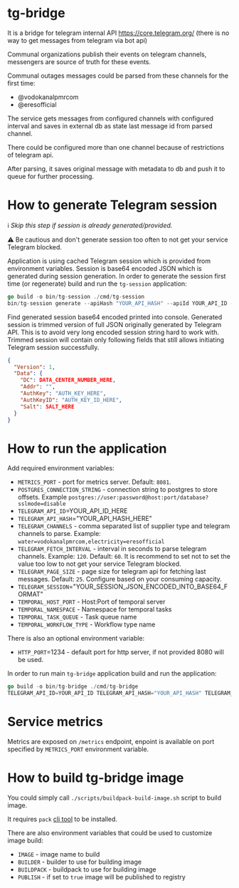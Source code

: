 # tg-bridge

It is a bridge for telegram internal API https://core.telegram.org/ (there is no way to get messages from telegram via bot api)

Communal organizations publish their events on telegram channels, messengers are source of truth for these events.

Communal outages messages could be parsed from these channels for the first time:

* @vodokanalpmrcom
* @eresofficial

The service gets messages from configured channels with configured interval and saves in external db as state last message id from parsed channel.

There could be configured more than one channel because of restrictions of telegram api.

After parsing, it saves original message with metadata to db and push it to queue for further processing.


# How to generate Telegram session

ℹ️ _Skip this step if session is already generated/provided._

⚠️ Be cautious and don't generate session too often to not get your service Telegram blocked.

Application is using cached Telegram session which is provided from environment variables.
Session is base64 encoded JSON which is generated during session generation.
In order to generate the session first time (or regenerate) build and run the `tg-session` application:
```go
go build -o bin/tg-session ./cmd/tg-session
bin/tg-session generate --apiHash "YOUR_API_HASH" --apiId YOUR_API_ID --phone "+YOUR_PHONE"
```

Find generated session base64 encoded printed into console.
Generated session is trimmed version of full JSON originally generated by Telegram API.
This is to avoid very long encoded session string hard to work with.
Trimmed session will contain only following fields that still allows initiating Telegram session 
successfully.
```json
{
  "Version": 1,
  "Data": {
    "DC": DATA_CENTER_NUMBER_HERE,
    "Addr": "",
    "AuthKey": "AUTH_KEY_HERE",
    "AuthKeyID": "AUTH_KEY_ID_HERE",
    "Salt": SALT_HERE
  }
}
```


# How to run the application
Add required environment variables:

- `METRICS_PORT` - port for metrics server. Default: `8081`.
- `POSTGRES_CONNECTION_STRING` - connection string to postgres to store offsets. Example
  `postgres://user:password@host:port/database?sslmode=disable`
- `TELEGRAM_API_ID`=YOUR_API_ID_HERE
- `TELEGRAM_API_HASH`="YOUR_API_HASH_HERE"
- `TELEGRAM_CHANNELS` - comma separated list of supplier type and telegram channels to parse. Example:
  `water=vodokanalpmrcom,electricity=eresofficial`
- `TELEGRAM_FETCH_INTERVAL` - interval in seconds to parse telegram channels. Example: `120`. Default: `60`. It is
  recommend to set not to set the value too low to not get your service Telegram blocked.
- `TELEGRAM_PAGE_SIZE` - page size for telegram api for fetching last messages. Default: `25`. Configure based on your
  consuming capacity.
- `TELEGRAM_SESSION`="YOUR_SESSION_JSON_ENCODED_INTO_BASE64_FORMAT"
- `TEMPORAL_HOST_PORT` - Host:Port of temporal server
- `TEMPORAL_NAMESPACE` - Namespace for temporal tasks
- `TEMPORAL_TASK_QUEUE` - Task queue name
- `TEMPORAL_WORKFLOW_TYPE` - Workflow type name

There is also an optional environment variable:
- `HTTP_PORT`=1234 - default port for http server, if not provided 8080 will be used.

In order to run main `tg-bridge` application build and run the application:
```go
go build -o bin/tg-bridge ./cmd/tg-bridge 
TELEGRAM_API_ID=YOUR_API_ID TELEGRAM_API_HASH="YOUR_API_HASH" TELEGRAM_SESSION="GENERATED_TELEGRAM_SESSION" bin/tg-bridge
```

# Service metrics

Metrics are exposed on `/metrics` endpoint, enpoint is available on port specified by `METRICS_PORT` environment
variable.

# How to build tg-bridge image

You could simply call `./scripts/buildpack-build-image.sh` script to build image.

It requires `pack` [cli tool](https://buildpacks.io/docs/for-platform-operators/how-to/integrate-ci/pack/) to be installed.

There are also environment variables that could be used to customize image build:

* `IMAGE` - image name to build
* `BUILDER` - builder to use for building image
* `BUILDPACK` - buildpack to use for building image
* `PUBLISH` - if set to `true` image will be published to registry